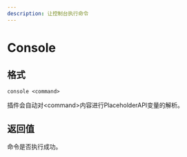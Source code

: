 ```yaml
---
description: 让控制台执行命令
---
```


# Console

## 格式

```
console <command>
```

插件会自动对\<command>内容进行PlaceholderAPI变量的解析。

## 返回值

命令是否执行成功。
